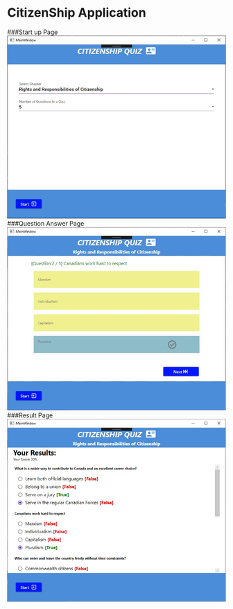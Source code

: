 # CitizenShip Application
###Start up Page
![](/Images/QuizStartup.jpg)
###Question Answer Page
![](/Images/QuestionAnswers.jpg)
###Result Page
![](/Images/Result.jpg)
